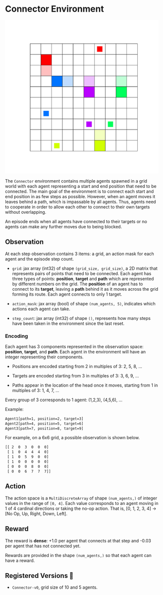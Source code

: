 # Connector Environment

<p align="center">
        <img src="../env_anim/connector.gif" width="600"/>
</p>

The `Connector` environment contains multiple agents spawned in a grid world with each agent
representing a start and end position that need to be connected. The main goal of the environment
is to connect each start and end position in as few steps as possible. However, when an agent moves
it leaves behind a path, which is impassable by all agents. Thus, agents need to cooperate in order
to allow each other to connect to their own targets without overlapping.

An episode ends when all agents have connected to their targets or no agents can make any further
moves due to being blocked.

## Observation
At each step observation contains 3 items: a grid, an action mask for each agent and
the episode step count.

- `grid`: jax array (int32) of shape `(grid_size, grid_size)`, a 2D matrix that represents pairs
   of points that need to be connected. Each agent has three types of points: **position**,
   **target** and **path** which are represented by different numbers on the grid. The
   **position** of an agent has to connect to its **target**, leaving a **path** behind
   it as it moves across the grid forming its route. Each agent connects to only 1 target.

- `action_mask`: jax array (bool) of shape `(num_agents, 5)`, indicates which actions each agent
   can take.

- `step_count`: jax array (int32) of shape `()`, represents how many steps have been taken in
   the environment since the last reset.


### Encoding
Each agent has 3 components represented in the observation space: **position**, **target**, and **path**. Each
agent in the environment will have an integer representing their components.

- Positions are encoded starting from 2 in multiples of 3: 2, 5, 8, …

- Targets are encoded starting from 3 in multiples of 3: 3, 6, 9, …

- Paths appear in the location of the head once it moves, starting from 1 in multiples of 3: 1, 4, 7, …

Every group of 3 corresponds to 1 agent: (1,2,3), (4,5,6), …

Example:
```
Agent1[path=1, position=2, target=3]
Agent2[path=4, position=5, target=6]
Agent3[path=7, position=8, target=9]
```

For example, on a 6x6 grid, a possible observation is shown below.

```
[[ 2  0  3  0  0  0]
 [ 1  0  4  4  4  0]
 [ 1  0  5  9  0  0]
 [ 1  0  0  0  0  0]
 [ 0  0  0  8  0  0]
 [ 0  0  6  7  7  7]]
```

## Action
The action space is a `MultiDiscreteArray` of shape `(num_agents,)` of integer values in the range
of `[0, 4]`. Each value corresponds to an agent moving in 1 of 4 cardinal directions or taking the
no-op action. That is, [0, 1, 2, 3, 4] -> [No Op, Up, Right, Down, Left].


## Reward
The reward is **dense**: +1.0 per agent that connects at that step and -0.03 per agent that has not
connected yet.

Rewards are provided in the shape `(num_agents,)` so that each agent can have a reward.


## Registered Versions 📖
- `Connector-v0`, grid size of 10 and 5 agents.
